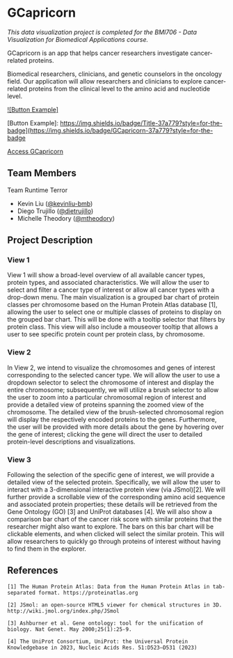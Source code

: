 # GCapricorn

*This data visualization project is completed for the BMI706 - Data Visualization for Biomedical Applications course.*

GCapricorn is an app that helps cancer researchers investigate cancer-related proteins.

Biomedical researchers, clinicians, and genetic counselors in the oncology field. Our application will allow researchers and clinicians to explore cancer-related proteins from the clinical level to the amino acid and nucleotide level.

[![Button Example]][Link]
<!----------------------------------------------------------------------------->
[Link]: # 'Link with example title.'
<!---------------------------------[ Buttons ]--------------------------------->
[Button Example]: https://img.shields.io/badge/Title-37a779?style=for-the-badge](https://img.shields.io/badge/GCapricorn-37a779?style=for-the-badge

[Access GCapricorn](https://kevinliu-bmb-bmi706-runtime-terror-gcapric-streamlit-app-t448c0.streamlit.app/)

## Team Members

Team Runtime Terror
* Kevin Liu ([@kevinliu-bmb](https://github.com/kevinliu-bmb))
* Diego Trujillo ([@dietrujillo](https://github.com/dietrujillo))
* Michelle Theodory ([@mtheodory](https://github.com/mtheodory))

## Project Description
### View 1

View 1 will show a broad-level overview of all available cancer types, protein types, and associated characteristics. We will allow the user to select and filter a cancer type of interest or allow all cancer types with a drop-down menu. The main visualization is a grouped bar chart of protein classes per chromosome based on the Human Protein Atlas database [1], allowing the user to select one or multiple classes of proteins to display on the grouped bar chart. This will be done with a tooltip selector that filters by protein class. This view will also include a mouseover tooltip that allows a user to see specific protein count per protein class, by chromosome.

### View 2

In View 2, we intend to visualize the chromosomes and genes of interest corresponding to the selected cancer type. We will allow the user to use a dropdown selector to select the chromosome of interest and display the entire chromosome; subsequently, we will utilize a brush selector to allow the user to zoom into a particular chromosomal region of interest and provide a detailed view of proteins spanning the zoomed view of the chromosome. The detailed view of the brush-selected chromosomal region will display the respectively encoded proteins to the genes. Furthermore, the user will be provided with more details about the gene by hovering over the gene of interest; clicking the gene will direct the user to detailed protein-level descriptions and visualizations.

### View 3

Following the selection of the specific gene of interest, we will provide a detailed view of the selected protein. Specifically, we will allow the user to interact with a 3-dimensional interactive protein view (via JSmol)[2]. We will further provide a scrollable view of the corresponding amino acid sequence and associated protein properties; these details will be retrieved from the Gene Ontology (GO) [3] and UniProt databases [4]. We will also show a comparison bar chart of the cancer risk score with similar proteins that the researcher might also want to explore. The bars on this bar chart will be clickable elements, and when clicked will select the similar protein. This will allow researchers to quickly go through proteins of interest without having to find them in the explorer. 

## References
    
    [1] The Human Protein Atlas: Data from the Human Protein Atlas in tab-separated format. https://proteinatlas.org

    [2] JSmol: an open-source HTML5 viewer for chemical structures in 3D. http://wiki.jmol.org/index.php/JSmol

    [3] Ashburner et al. Gene ontology: tool for the unification of biology. Nat Genet. May 2000;25(1):25-9.

    [4] The UniProt Consortium, UniProt: the Universal Protein Knowledgebase in 2023, Nucleic Acids Res. 51:D523–D531 (2023)
